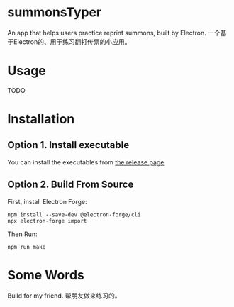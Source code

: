 # summonsTyper
An app that helps users practice reprint summons, built by Electron. 一个基于Electron的、用于练习翻打传票的小应用。

# Usage
TODO

# Installation

## Option 1. Install executable
You can install the executables from [the release page](https://github.com/epigone707/summonsTyper/releases/tag/v1.0)

## Option 2. Build From Source
First, install Electron Forge:
```
npm install --save-dev @electron-forge/cli
npx electron-forge import
```
Then Run:
```
npm run make
```

# Some Words
Build for my friend. 帮朋友做来练习的。
